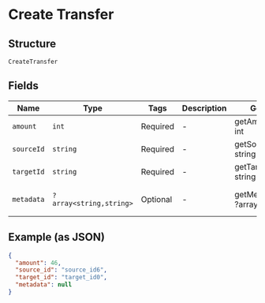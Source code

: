 
# Create Transfer

## Structure

`CreateTransfer`

## Fields

| Name | Type | Tags | Description | Getter | Setter |
|  --- | --- | --- | --- | --- | --- |
| `amount` | `int` | Required | - | getAmount(): int | setAmount(int amount): void |
| `sourceId` | `string` | Required | - | getSourceId(): string | setSourceId(string sourceId): void |
| `targetId` | `string` | Required | - | getTargetId(): string | setTargetId(string targetId): void |
| `metadata` | `?array<string,string>` | Optional | - | getMetadata(): ?array | setMetadata(?array metadata): void |

## Example (as JSON)

```json
{
  "amount": 46,
  "source_id": "source_id6",
  "target_id": "target_id0",
  "metadata": null
}
```

